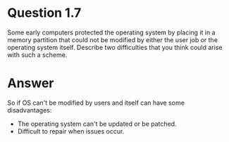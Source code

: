 # Question 1.7 # 

 Some early computers protected the operating system by placing it in
a memory partition that could not be modified by either the user job or
the operating system itself. Describe two difficulties that you think could
arise with such a scheme.

# Answer #

So if OS can't be modified by users and itself can have some disadvantages:

- The operating system can't be updated or be patched.
- Difficult to repair when issues occur.

